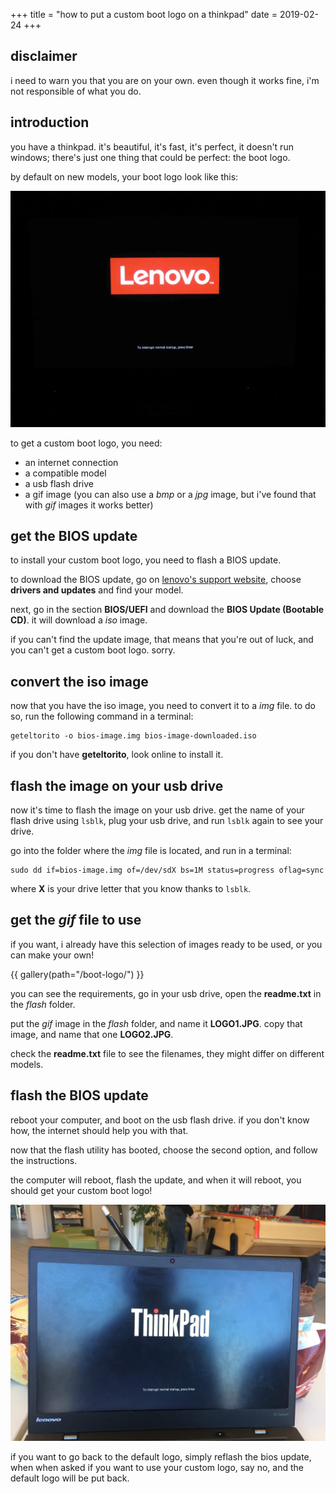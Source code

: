 +++
title = "how to put a custom boot logo on a thinkpad"
date = 2019-02-24
+++

## disclaimer

i need to warn you that you are on your own. even though it works fine, i'm not responsible of what you do.

## introduction

you have a thinkpad. it's beautiful, it's fast, it's perfect, it doesn't run windows; there's just one thing that could be perfect: the boot logo.

by default on new models, your boot logo look like this:

![](default-logo.jpg)

to get a custom boot logo, you need:

* an internet connection
* a compatible model
* a usb flash drive
* a gif image (you can also use a *bmp* or a *jpg* image, but i've found that with *gif* images it works better)

## get the BIOS update

to install your custom boot logo, you need to flash a BIOS update.

to download the BIOS update, go on [lenovo's support website](https://pcsupport.lenovo.com/us/en), choose **drivers and updates** and find your model.

next, go in the section **BIOS/UEFI** and download the **BIOS Update (Bootable CD)**. it will download a *iso* image.

if you can't find the update image, that means that you're out of luck, and you can't get a custom boot logo. sorry.

## convert the iso image

now that you have the iso image, you need to convert it to a *img* file. to do so, run the following command in a terminal:

```
geteltorito -o bios-image.img bios-image-downloaded.iso
```

if you don't have **geteltorito**, look online to install it.

## flash the image on your usb drive

now it's time to flash the image on your usb drive. get the name of your flash drive using `lsblk`, plug your usb drive, and run `lsblk` again to see your drive.

go into the folder where the *img* file is located, and run in a terminal:

```
sudo dd if=bios-image.img of=/dev/sdX bs=1M status=progress oflag=sync
```

where **X** is your drive letter that you know thanks to `lsblk`.

## get the *gif* file to use

if you want, i already have this selection of images ready to be used, or you can make your own!

{{ gallery(path="/boot-logo/") }}

you can see the requirements, go in your usb drive, open the **readme.txt** in the *flash* folder.

put the *gif* image in the *flash* folder, and name it **LOGO1.JPG**. copy that image, and name that one **LOGO2.JPG**.

check the **readme.txt** file to see the filenames, they might differ on different models.

## flash the BIOS update

reboot your computer, and boot on the usb flash drive. if you don't know how, the internet should help you with that.

now that the flash utility has booted, choose the second option, and follow the instructions.

the computer will reboot, flash the update, and when it will reboot, you should get your custom boot logo!

![](custom-logo.jpg)

if you want to go back to the default logo, simply reflash the bios update, when when asked if you want to use your custom logo, say no, and the default logo will be put back.

